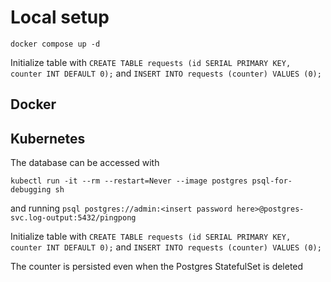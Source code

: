 # Local setup

`docker compose up -d`

Initialize table with `CREATE TABLE requests (id SERIAL PRIMARY KEY, counter INT DEFAULT 0);` and `INSERT INTO requests (counter) VALUES (0);`

## Docker

## Kubernetes

The database can be accessed with

`kubectl run -it --rm --restart=Never --image postgres psql-for-debugging sh`

and running `psql postgres://admin:<insert password here>@postgres-svc.log-output:5432/pingpong`

Initialize table with `CREATE TABLE requests (id SERIAL PRIMARY KEY, counter INT DEFAULT 0);` and `INSERT INTO requests (counter) VALUES (0);`

The counter is persisted even when the Postgres StatefulSet is deleted
